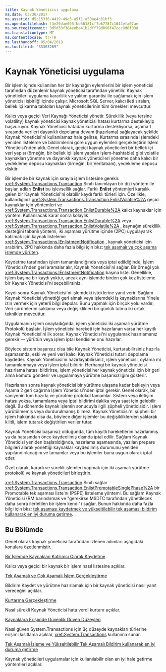 ```yaml
---
title: Kaynak Yöneticisi uygulama
ms.date: 03/30/2017
ms.assetid: d5c153f6-4419-49e3-a5f1-a50ae4c81bf3
ms.openlocfilehash: f3e29dae095fbe56181cf7b67787c1044efa07ae
ms.sourcegitcommit: 3d5d33f384eeba41b2dff79d096f47ccc8d8f03d
ms.translationtype: MT
ms.contentlocale: tr-TR
ms.lasthandoff: 05/04/2018
ms.locfileid: "33363269"
---
```

# <a name="implementing-a-resource-manager"></a>Kaynak Yöneticisi uygulama
Bir işlem içinde kullanılan her bir kaynağın eylemlerini bir işlem yöneticisi tarafından düzenlenir kaynak yöneticisi tarafından yönetilir. Kaynak yöneticileri uygulama kararlılık ve yalıtım garantisi ile sağlamak için işlem yöneticisi işbirliği içinde çalışır. Microsoft SQL Server, kalıcı ileti sıraları, bellek içi karma tabloları kaynak yöneticilerinin tüm örnekleri mevcuttur.  
  
 Kalıcı veya geçici Veri Kaynağı Yöneticisi yönetir. Süreklilik (veya tersine volatility) kaynak yöneticisi kaynak yöneticisi hatası kurtarma destekleyip başvuruyor. Kaynak Yöneticisi hatadan kurtarma destekliyorsa, aşama 1 sırasında verileri dayanıklı depolama devam (hazırlama) sağlayacak şekilde Kaynak Yöneticisi'ni kullanılamaz hale gelirse, Kurtarma sırasında işlemdeki yeniden listeleme ve bildirimlerini göre uygun eylemleri gerçekleştirin İşlem Yöneticisi'nden aldı. Genel olarak, geçici kaynak yöneticileri bir bellek içi veri yapısı (örneğin, bir bellek içi işlem yapılan işlem-hashtable) gibi volatile kaynakları yönetme ve dayanıklı kaynak yöneticileri yönetme daha kalıcı bir yedekleme deposu kaynakları (örneğin, bir Veritabanı), yedekleme deposu disktir.  
  
 Bir işlemde bir kaynak için sırayla işlem listesine gerekir. <xref:System.Transactions.Transaction> Sınıfı tanımlayan bir dizi yöntem ile başlar, adları **Enlist** bu işlevsellik sağlar. Farklı **Enlist** yöntemleri karşılık gelen bir Kaynak Yöneticisi'ni olabilir kaydı farklı türleri için. Özellikle, kullandığınız <xref:System.Transactions.Transaction.EnlistVolatile%2A> geçici kaynaklar için yöntemleri ve <xref:System.Transactions.Transaction.EnlistDurable%2A> kalıcı kaynaklar için yöntem. Kullanılacak karar sonra kolaylık <xref:System.Transactions.Transaction.EnlistDurable%2A> veya <xref:System.Transactions.Transaction.EnlistVolatile%2A> , kaynağın süreklilik desteğini tabanlı yöntemi, iki aşaması yürütme içinde (2PC) uygulayarak katılmak için kaynak listeleme <xref:System.Transactions.IEnlistmentNotification> , kaynak yöneticisi için arabirim. 2PC hakkında daha fazla bilgi için bkz: [tek aşamalı ve çok aşama işlemde yürüten](../../../../docs/framework/data/transactions/committing-a-transaction-in-single-phase-and-multi-phase.md).  
  
 Kaydetme tarafından işlem tamamlandığında veya iptal edildiğinde, İşlem Yöneticisi'nden geri aramalar alır, Kaynak Yöneticisi'ni sağlar. Bir örneği yok <xref:System.Transactions.IEnlistmentNotification> başına liste. Genellikle, işlem başına bir kaydı yoktur, ancak aynı işlemde birden çok kez listeleme bir Kaynak Yöneticisi'ni seçebilirsiniz.  
  
 Kaydı sonra Kaynak Yöneticisi'ni işlemdeki isteklerine yanıt verir. Sağlam Kaynak Yöneticisi yönettiği geri almak veya işlemdeki iş kaynaklarına Yinele izin vermek için yeterli bilgi depolar. Bunu yapmak için birçok yolu vardır; Veri sürümlerini saklama veya değişiklikleri bir günlük tutma iki ortak teknikler mevcuttur.  
  
 Uygulamanın işlem onayladığında, işlem yöneticisi iki aşamalı yürütme Protokolü başlatır. İşlem yöneticisi hareketi için hazırlanan varsa her kayıtlı Kaynak Yöneticisi'ni ilk sorar. Kaynak Yöneticisi'ni uygulamak hazırlamanız gerekir — yürütün veya işlem iptal kendisine onu hazırlar.  
  
 Böylece sistem başarısız olsa bile Kaynak Yöneticisi, kurtarabilirsiniz hazırla aşamasında, eski ve yeni veri kalıcı Kaynak Yöneticisi tutarlı depolama kaydeder. Kaynak Yöneticisi'ni hazırlayabilirsiniz, işlem yöneticisi, oylama mi tamamlanmaya veya işlem iptal bildirir. Herhangi bir kaynak yöneticisi hazırlama hatası bildirirse, işlem yöneticisi her kaynak yöneticisi için bir geri alma komutu gönderir ve uygulamaya yürütme başarısızlığını gösterir.  
  
 Hazırlanan sonra kaynak yöneticisi bir yürütme ulaşana kadar bekleyin veya Aşama 2 geri çağırma İşlem Yöneticisi'nden iptal gerekir. Genel olarak, bir saniyenin tüm hazırla ve yürütme protokol tamamlar. Sistem veya iletişim hatası yoksa, tamamlama veya iptal bildirimi dakika veya saat için gelebilir değil. Bu dönemde kaynak işlemin sonucuyla ilgili şüpheli yöneticisidir. İşlem yürütülmemiş veya durdurulmamış bilmez. Kaynak Yöneticisi'ni şüpheli bir işlem hakkında olsa da, böylece diğer işlemler bu değişikliklerden yalıtarak kilitli, işlem tutarak değiştirilen veriler tutar.  
  
 Kaynak Yöneticisi başarısız olduğunda, tüm kayıtlı hareketlerini hazırlanmış ya da hatasından önce kaydedilmiş dışında iptal edilir. Sağlam Kaynak Yöneticisi yeniden başlatıldığında, hazırlama aşamasında, yazılan prepare bilgileri alarak yönettiği kaynaklar kaydedilmiş durumunu yeniden yapılandırılacağını ve tamamlar veya bu işlemler buna uygun olarak iptal eder.  
  
 Özet olarak, kararlı ve sürekli işlemleri yapmak için iki aşamalı yürütme protokolü ve kaynak yöneticileri birleştirin.  
  
 <xref:System.Transactions.Transaction> Sınıfı sağlar <xref:System.Transactions.Transaction.EnlistPromotableSinglePhase%2A> bir Promotable tek aşaması liste'nı (PSPE) listeleme yöntemi. Bu sağlam Kaynak Yöneticisi (RM barındırmak ve "gerekirse MSDTC tarafından yönetilecek daha sonra ilerletilen bir işlem kendi") sağlar. Bunun hakkında daha fazla bilgi için bkz: [tek aşaması kaydetmek ve yükseltilebilir tek aşaması bildirim kullanarak en iyi duruma getirme](../../../../docs/framework/data/transactions/optimization-spc-and-promotable-spn.md).  
  
## <a name="in-this-section"></a>Bu Bölümde  
 Genel olarak kaynak yöneticisi tarafından izlenen adımları aşağıdaki konulara özetlenmiştir.  
  
 [Bir İşlemde Kaynakları Katılımcı Olarak Kaydetme](../../../../docs/framework/data/transactions/enlisting-resources-as-participants-in-a-transaction.md)  
  
 Kalıcı veya geçici bir kaynak bir işlem nasıl listesine açıklar.  
  
 [Tek Aşamalı ve Çok Aşamalı İşlem Gerçekleştirme](../../../../docs/framework/data/transactions/committing-a-transaction-in-single-phase-and-multi-phase.md)  
  
 Bildirim Kaydet ve yürütme hazırlamak için bir kaynak yöneticisi nasıl yanıt vereceğini açıklar.  
  
 [Kurtarma Gerçekleştirme](../../../../docs/framework/data/transactions/performing-recovery.md)  
  
 Nasıl sürekli Kaynak Yöneticisi hata verdi kurtarır açıklar.  
  
 [Kaynaklara Erişimde Güvenlik Güven Düzeyleri](../../../../docs/framework/data/transactions/security-trust-levels-in-accessing-resources.md)  
  
 Nasıl güven System.Transactions için üç düzeyde kaynakları türlerine erişimi kısıtlama açıklar, <xref:System.Transactions> kullanıma sunar.  
  
 [Tek Aşamalı İşleme ve Yükseltilebilir Tek Aşamalı Bildirim kullanarak en iyi duruma getirme](../../../../docs/framework/data/transactions/optimization-spc-and-promotable-spn.md)  
  
 Kaynak yöneticileri uygulamalar için kullanılabilir olan en iyi hale getirme yöntemleri açıklar.
